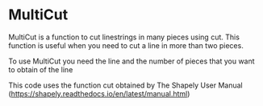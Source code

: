 # MultiCut

MultiCut is a function to cut linestrings in many pieces using cut. This function is useful when you need to cut a line in more than two pieces.

To use MultiCut you need the line and the number of pieces that you want to obtain of the line

This code uses the function cut obtained by The Shapely User Manual (https://shapely.readthedocs.io/en/latest/manual.html)

